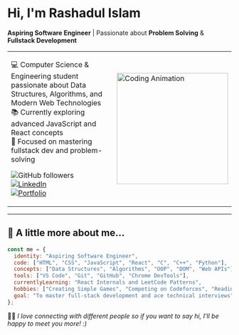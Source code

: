 # Hi, I'm Rashadul Islam 

**Aspiring Software Engineer** | Passionate about **Problem Solving** & **Fullstack Development**

<table>
  <tr>
    <td>

💻 Computer Science & Engineering student passionate about Data Structures, Algorithms, and Modern Web Technologies  
📚 Currently exploring advanced JavaScript and React concepts  
🎯 Focused on mastering fullstack dev and problem-solving  

![GitHub followers](https://img.shields.io/github/followers/yourusername?style=social)  
[![LinkedIn](https://img.shields.io/badge/Connect-LinkedIn-blue?style=flat&logo=linkedin)](https://www.linkedin.com/in/rashadul-islam47/)  
[![Portfolio](https://img.shields.io/badge/My%20Portfolio-Click%20Here-informational?style=flat&logo=firefox)](https://yourportfolio.com)

   </td>
   <td>
     <img src="https://media.giphy.com/media/qgQUggAC3Pfv687qPC/giphy.gif" width="250" alt="Coding Animation">
   </td>
  </tr>
</table>

---

## 🌟 A little more about me...

```js
const me = {
  identity: "Aspiring Software Engineer",
  code: ["HTML", "CSS", "JavaScript", "React", "C", "C++", "Python"],
  concepts: ["Data Structures", "Algorithms", "OOP", "DOM", "Web APIs"],
  tools: ["VS Code", "Git", "GitHub", "Chrome DevTools"],
  currentlyLearning: "React Internals and LeetCode Patterns",
  hobbies: ["Creating Simple Games", "Competing on Codeforces", "Reading tech blogs"],
  goal: "To master full-stack development and ace technical interviews"
};
```

🙋‍♂️ *I love connecting with different people so if you want to say hi, I'll be happy to meet you more! :)* 

